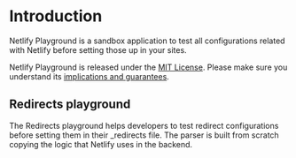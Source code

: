 # Introduction

Netlify Playground is a sandbox application to test all configurations related with Netlify before setting those up in your sites.

Netlify Playground is released under the [MIT License](LICENSE).
Please make sure you understand its [implications and guarantees](https://writing.kemitchell.com/2016/09/21/MIT-License-Line-by-Line.html).

## Redirects playground

The Redirects playground helps developers to test redirect configurations before setting them in their \_redirects file.
The parser is built from scratch copying the logic that Netlify uses in the backend.
